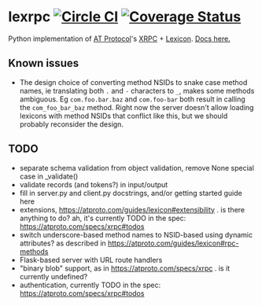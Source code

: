 lexrpc [![Circle CI](https://circleci.com/gh/snarfed/lexrpc.svg?style=svg)](https://circleci.com/gh/snarfed/lexrpc) [![Coverage Status](https://coveralls.io/repos/github/snarfed/lexrpc/badge.svg?branch=main)](https://coveralls.io/github/snarfed/lexrpc?branch=master)
===

Python implementation of [AT Protocol](https://atproto.com/)'s [XRPC](https://atproto.com/specs/xrpc) + [Lexicon](https://atproto.com/guides/lexicon). [Docs here.](https://lexrpc.readthedocs.io/)


## Known issues
* The design choice of converting method NSIDs to snake case method names, ie translating both `.` and `-` characters to `_`, makes some methods ambiguous. Eg `com.foo.bar.baz` and `com.foo-bar` both result in calling the `com_foo_bar_baz` method. Right now the server doesn't allow loading lexicons with method NSIDs that conflict like this, but we should probably reconsider the design.

## TODO
* separate schema validation from object validation, remove None special case in _validate()
* validate records (and tokens?) in input/output
* fill in server.py and client.py docstrings, and/or getting started guide here
* extensions, https://atproto.com/guides/lexicon#extensibility . is there anything to do? ah, it's currently TODO in the spec: https://atproto.com/specs/xrpc#todos
* switch underscore-based method names to NSID-based using dynamic attributes? as described in https://atproto.com/guides/lexicon#rpc-methods
* Flask-based server with URL route handlers
* "binary blob" support, as in https://atproto.com/specs/xrpc . is it currently undefined?
* authentication, currently TODO in the spec: https://atproto.com/specs/xrpc#todos

